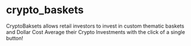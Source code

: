# crypto_baskets

CryptoBaksets allows retail investors to invest in custom thematic baskets and Dollar Cost Average their Crypto Investments with the click of a single button!
